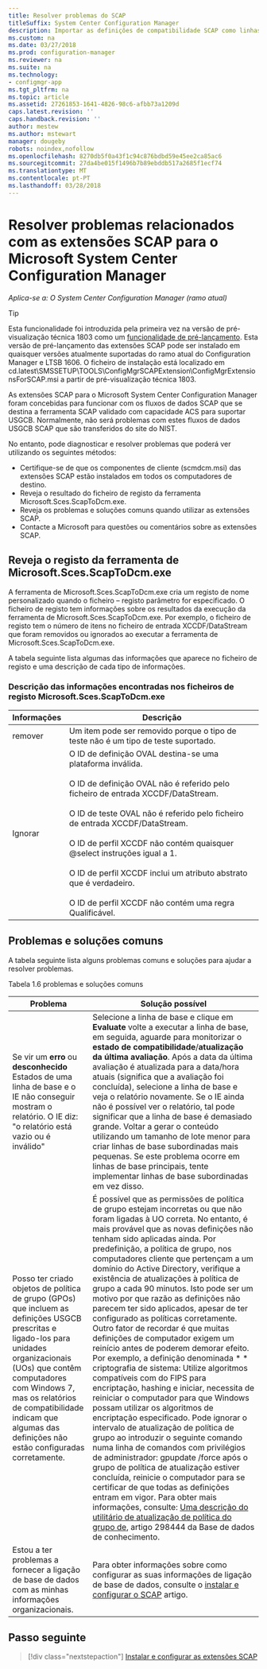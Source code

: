 ```yaml
---
title: Resolver problemas do SCAP
titleSuffix: System Center Configuration Manager
description: Importar as definições de compatibilidade SCAP como linhas de base de configuração e exportar os resultados
ms.custom: na
ms.date: 03/27/2018
ms.prod: configuration-manager
ms.reviewer: na
ms.suite: na
ms.technology:
- configmgr-app
ms.tgt_pltfrm: na
ms.topic: article
ms.assetid: 27261853-1641-4826-98c6-afbb73a1209d
caps.latest.revision: ''
caps.handback.revision: ''
author: mestew
ms.author: mstewart
manager: dougeby
robots: noindex,nofollow
ms.openlocfilehash: 8270db5f0a43f1c94c876bdbd59e45ee2ca85ac6
ms.sourcegitcommit: 27da4be015f1496b7b89ebddb517a2685f1ecf74
ms.translationtype: MT
ms.contentlocale: pt-PT
ms.lasthandoff: 03/28/2018
---
```

# <a name="troubleshoot-the-scap-extensions-for-microsoft-system-center-configuration-manager"></a>Resolver problemas relacionados com as extensões SCAP para o Microsoft System Center Configuration Manager

*Aplica-se a: O System Center Configuration Manager (ramo atual)*

> [!Tip]  
> Esta funcionalidade foi introduzida pela primeira vez na versão de pré-visualização técnica 1803 como um [funcionalidade de pré-lançamento](/sccm/core/servers/manage/pre-release-features). Esta versão de pré-lançamento das extensões SCAP pode ser instalado em quaisquer versões atualmente suportadas do ramo atual do Configuration Manager e LTSB 1606. O ficheiro de instalação está localizado em cd.latest\SMSSETUP\TOOLS\ConfigMgrSCAPExtension\ConfigMgrExtensionsForSCAP.msi a partir de pré-visualização técnica 1803. 

As extensões SCAP para o Microsoft System Center Configuration Manager foram concebidas para funcionar com os fluxos de dados SCAP que se destina a ferramenta SCAP validado com capacidade ACS para suportar USGCB. Normalmente, não será problemas com estes fluxos de dados USGCB SCAP que são transferidos do site do NIST.

No entanto, pode diagnosticar e resolver problemas que poderá ver utilizando os seguintes métodos:

- Certifique-se de que os componentes de cliente (scmdcm.msi) das extensões SCAP estão instalados em todos os computadores de destino.
- Reveja o resultado do ficheiro de registo da ferramenta Microsoft.Sces.ScapToDcm.exe.
- Reveja os problemas e soluções comuns quando utilizar as extensões SCAP.
- Contacte a Microsoft para questões ou comentários sobre as extensões SCAP.



## <a name="review-microsoftscesscaptodcmexe-tool-log"></a>Reveja o registo da ferramenta de Microsoft.Sces.ScapToDcm.exe

A ferramenta de Microsoft.Sces.ScapToDcm.exe cria um registo de nome personalizado quando o ficheiro – registo parâmetro for especificado. O ficheiro de registo tem informações sobre os resultados da execução da ferramenta de Microsoft.Sces.ScapToDcm.exe. Por exemplo, o ficheiro de registo tem o número de itens no ficheiro de entrada XCCDF/DataStream que foram removidos ou ignorados ao executar a ferramenta de Microsoft.Sces.ScapToDcm.exe.

A tabela seguinte lista algumas das informações que aparece no ficheiro de registo e uma descrição de cada tipo de informações.

### <a name="description-of-information-found-in-microsoftscesscaptodcmexe-log-files"></a>Descrição das informações encontradas nos ficheiros de registo Microsoft.Sces.ScapToDcm.exe

| Informações | Descrição |
| --- | --- |
| remover | Um item pode ser removido porque o tipo de teste não é um tipo de teste suportado. |
| Ignorar |O ID de definição OVAL destina-se uma plataforma inválida. </br> </br> O ID de definição OVAL não é referido pelo ficheiro de entrada XCCDF/DataStream.</br> </br> O ID de teste OVAL não é referido pelo ficheiro de entrada XCCDF/DataStream. </br> </br> O ID de perfil XCCDF não contém quaisquer @select instruções igual a 1. </br> </br> O ID de perfil XCCDF inclui um atributo abstrato que é verdadeiro. </br> </br> O ID de perfil XCCDF não contém uma regra Qualificável.|

## <a name="common-problems-and-solutions"></a>Problemas e soluções comuns

A tabela seguinte lista alguns problemas comuns e soluções para ajudar a resolver problemas.

Tabela 1.6 problemas e soluções comuns

| Problema | Solução possível |
| --- | --- |
| Se vir um **erro** ou **desconhecido** Estados de uma linha de base e o IE não conseguir mostram o relatório. O IE diz: &quot;o relatório está vazio ou é inválido&quot; | Selecione a linha de base e clique em **Evaluate** volte a executar a linha de base, em seguida, aguarde para monitorizar o **estado de compatibilidade**/**atualização da última avaliação**. Após a data da última avaliação é atualizada para a data/hora atuais (significa que a avaliação foi concluída), selecione a linha de base e veja o relatório novamente. Se o IE ainda não é possível ver o relatório, tal pode significar que a linha de base é demasiado grande. Voltar a gerar o conteúdo utilizando um tamanho de lote menor para criar linhas de base subordinadas mais pequenas. Se este problema ocorre em linhas de base principais, tente implementar linhas de base subordinadas em vez disso. |
| Posso ter criado objetos de política de grupo (GPOs) que incluem as definições USGCB prescritas e ligado-los para unidades organizacionais (UOs) que contêm computadores com Windows 7, mas os relatórios de compatibilidade indicam que algumas das definições não estão configuradas corretamente. | É possível que as permissões de política de grupo estejam incorretas ou que não foram ligadas à UO correta. No entanto, é mais provável que as novas definições não tenham sido aplicadas ainda. Por predefinição, a política de grupo, nos computadores cliente que pertençam a um domínio do Active Directory, verifique a existência de atualizações à política de grupo a cada 90 minutos. Isto pode ser um motivo por que razão as definições não parecem ter sido aplicados, apesar de ter configurado as políticas corretamente. Outro fator de recordar é que muitas definições de computador exigem um reinício antes de poderem demorar efeito. Por exemplo, a definição denominada * * criptografia de sistema: Utilize algoritmos compatíveis com do FIPS para encriptação, hashing e iniciar, necessita de reiniciar o computador para que Windows possam utilizar os algoritmos de encriptação especificado. Pode ignorar o intervalo de atualização de política de grupo ao introduzir o seguinte comando numa linha de comandos com privilégios de administrador: gpupdate /force após o grupo de política de atualização estiver concluída, reinicie o computador para se certificar de que todas as definições entram em vigor. Para obter mais informações, consulte: [Uma descrição do utilitário de atualização de política do grupo de](http://support.microsoft.com/kb/298444), artigo 298444 da Base de dados de conhecimento. |
| Estou a ter problemas a fornecer a ligação de base de dados com as minhas informações organizacionais. | Para obter informações sobre como configurar as suas informações de ligação de base de dados, consulte o [instalar e configurar o SCAP](/sccm/compliance/plan-design/scap/install-configure-scap) artigo. 

## <a name="next-step"></a>Passo seguinte
> [!div class="nextstepaction"]
> [Instalar e configurar as extensões SCAP](/sccm/compliance/plan-design/scap/install-configure-scap)